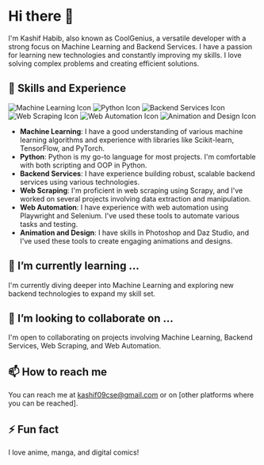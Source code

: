 # Hi there 👋

I'm Kashif Habib, also known as CoolGenius, a versatile developer with a strong focus on Machine Learning and Backend Services. I have a passion for learning new technologies and constantly improving my skills. I love solving complex problems and creating efficient solutions.

## 🔭 Skills and Experience
![Machine Learning Icon](icon_link) ![Python Icon](https://img.icons8.com/color/100/python--v1.png) ![Backend Services Icon](icon_link) ![Web Scraping Icon](icon_link) ![Web Automation Icon](icon_link) ![Animation and Design Icon](icon_link)

- **Machine Learning**: I have a good understanding of various machine learning algorithms and experience with libraries like Scikit-learn, TensorFlow, and PyTorch.
- **Python**: Python is my go-to language for most projects. I'm comfortable with both scripting and OOP in Python.
- **Backend Services**: I have experience building robust, scalable backend services using various technologies.
- **Web Scraping**: I'm proficient in web scraping using Scrapy, and I've worked on several projects involving data extraction and manipulation.
- **Web Automation**: I have experience with web automation using Playwright and Selenium. I've used these tools to automate various tasks and testing.
- **Animation and Design**: I have skills in Photoshop and Daz Studio, and I've used these tools to create engaging animations and designs.
  
## 🌱 I’m currently learning ...

I'm currently diving deeper into Machine Learning and exploring new backend technologies to expand my skill set.

## 👯 I’m looking to collaborate on ...

I'm open to collaborating on projects involving Machine Learning, Backend Services, Web Scraping, and Web Automation.

## 📫 How to reach me

You can reach me at kashif09cse@gmail.com or on [other platforms where you can be reached].

## ⚡ Fun fact

I love anime, manga, and digital comics!
